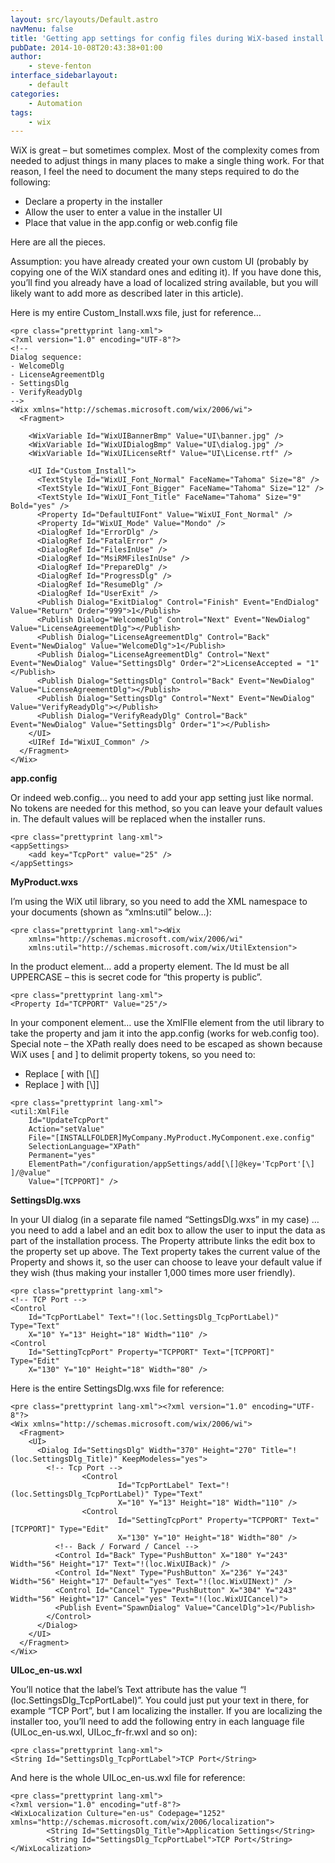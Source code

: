 ```yaml
---
layout: src/layouts/Default.astro
navMenu: false
title: 'Getting app settings for config files during WiX-based install'
pubDate: 2014-10-08T20:43:38+01:00
author:
    - steve-fenton
interface_sidebarlayout:
    - default
categories:
    - Automation
tags:
    - wix
---
```


WiX is great – but sometimes complex. Most of the complexity comes from needed to adjust things in many places to make a single thing work. For that reason, I feel the need to document the many steps required to do the following:

- Declare a property in the installer
- Allow the user to enter a value in the installer UI
- Place that value in the app.config or web.config file

Here are all the pieces.

Assumption: you have already created your own custom UI (probably by copying one of the WiX standard ones and editing it). If you have done this, you’ll find you already have a load of localized string available, but you will likely want to add more as described later in this article).

Here is my entire Custom\_Install.wxs file, just for reference…

```
<pre class="prettyprint lang-xml">
<?xml version="1.0" encoding="UTF-8"?>
<!--
Dialog sequence:
- WelcomeDlg
- LicenseAgreementDlg
- SettingsDlg
- VerifyReadyDlg
-->
<Wix xmlns="http://schemas.microsoft.com/wix/2006/wi">
  <Fragment>
   
    <WixVariable Id="WixUIBannerBmp" Value="UI\banner.jpg" />
    <WixVariable Id="WixUIDialogBmp" Value="UI\dialog.jpg" />
    <WixVariable Id="WixUILicenseRtf" Value="UI\License.rtf" />
   
    <UI Id="Custom_Install">
      <TextStyle Id="WixUI_Font_Normal" FaceName="Tahoma" Size="8" />
      <TextStyle Id="WixUI_Font_Bigger" FaceName="Tahoma" Size="12" />
      <TextStyle Id="WixUI_Font_Title" FaceName="Tahoma" Size="9" Bold="yes" />
      <Property Id="DefaultUIFont" Value="WixUI_Font_Normal" />
      <Property Id="WixUI_Mode" Value="Mondo" />
      <DialogRef Id="ErrorDlg" />
      <DialogRef Id="FatalError" />
      <DialogRef Id="FilesInUse" />
      <DialogRef Id="MsiRMFilesInUse" />
      <DialogRef Id="PrepareDlg" />
      <DialogRef Id="ProgressDlg" />
      <DialogRef Id="ResumeDlg" />
      <DialogRef Id="UserExit" />
      <Publish Dialog="ExitDialog" Control="Finish" Event="EndDialog" Value="Return" Order="999">1</Publish>
      <Publish Dialog="WelcomeDlg" Control="Next" Event="NewDialog" Value="LicenseAgreementDlg"></Publish>
      <Publish Dialog="LicenseAgreementDlg" Control="Back" Event="NewDialog" Value="WelcomeDlg">1</Publish>
      <Publish Dialog="LicenseAgreementDlg" Control="Next" Event="NewDialog" Value="SettingsDlg" Order="2">LicenseAccepted = "1"</Publish>
      <Publish Dialog="SettingsDlg" Control="Back" Event="NewDialog" Value="LicenseAgreementDlg"></Publish>
      <Publish Dialog="SettingsDlg" Control="Next" Event="NewDialog" Value="VerifyReadyDlg"></Publish>
      <Publish Dialog="VerifyReadyDlg" Control="Back" Event="NewDialog" Value="SettingsDlg" Order="1"></Publish>
    </UI>
    <UIRef Id="WixUI_Common" />
  </Fragment>
</Wix>
```

**app.config**

Or indeed web.config… you need to add your app setting just like normal. No tokens are needed for this method, so you can leave your default values in. The default values will be replaced when the installer runs.

```
<pre class="prettyprint lang-xml">
<appSettings>
    <add key="TcpPort" value="25" />
</appSettings>
```

**MyProduct.wxs**

I’m using the WiX util library, so you need to add the XML namespace to your documents (shown as “xmlns:util” below…):

```
<pre class="prettyprint lang-xml"><Wix
    xmlns="http://schemas.microsoft.com/wix/2006/wi"
    xmlns:util="http://schemas.microsoft.com/wix/UtilExtension">
```

In the product element… add a property element. The Id must be all UPPERCASE – this is secret code for “this property is public”.

```
<pre class="prettyprint lang-xml">
<Property Id="TCPPORT" Value="25"/>
```

In your component element… use the XmlFIle element from the util library to take the property and jam it into the app.config (works for web.config too). Special note – the XPath really does need to be escaped as shown because WiX uses \[ and \] to delimit property tokens, so you need to:

- Replace \[ with \[\\\[\]
- Replace \] with \[\\\]\]

```
<pre class="prettyprint lang-xml">
<util:XmlFile
    Id="UpdateTcpPort"
    Action="setValue"
    File="[INSTALLFOLDER]MyCompany.MyProduct.MyComponent.exe.config"
    SelectionLanguage="XPath"
    Permanent="yes"
    ElementPath="/configuration/appSettings/add[\[]@key='TcpPort'[\] ]/@value"
    Value="[TCPPORT]" />
```

**SettingsDlg.wxs**

In your UI dialog (in a separate file named “SettingsDlg.wxs” in my case) … you need to add a label and an edit box to allow the user to input the data as part of the installation process. The Property attribute links the edit box to the property set up above. The Text property takes the current value of the Property and shows it, so the user can choose to leave your default value if they wish (thus making your installer 1,000 times more user friendly).

```
<pre class="prettyprint lang-xml">
<!-- TCP Port -->
<Control
    Id="TcpPortLabel" Text="!(loc.SettingsDlg_TcpPortLabel)" Type="Text"
    X="10" Y="13" Height="18" Width="110" />
<Control
    Id="SettingTcpPort" Property="TCPPORT" Text="[TCPPORT]" Type="Edit"
    X="130" Y="10" Height="18" Width="80" />
```

Here is the entire SettingsDlg.wxs file for reference:

```
<pre class="prettyprint lang-xml"><?xml version="1.0" encoding="UTF-8"?>
<Wix xmlns="http://schemas.microsoft.com/wix/2006/wi">
  <Fragment>
    <UI>
      <Dialog Id="SettingsDlg" Width="370" Height="270" Title="!(loc.SettingsDlg_Title)" KeepModeless="yes">
        <!-- Tcp Port -->
                <Control
                        Id="TcpPortLabel" Text="!(loc.SettingsDlg_TcpPortLabel)" Type="Text"
                        X="10" Y="13" Height="18" Width="110" />
                <Control
                        Id="SettingTcpPort" Property="TCPPORT" Text="[TCPPORT]" Type="Edit"
                        X="130" Y="10" Height="18" Width="80" />
          <!-- Back / Forward / Cancel -->
          <Control Id="Back" Type="PushButton" X="180" Y="243" Width="56" Height="17" Text="!(loc.WixUIBack)" />
          <Control Id="Next" Type="PushButton" X="236" Y="243" Width="56" Height="17" Default="yes" Text="!(loc.WixUINext)" />
          <Control Id="Cancel" Type="PushButton" X="304" Y="243" Width="56" Height="17" Cancel="yes" Text="!(loc.WixUICancel)">
          <Publish Event="SpawnDialog" Value="CancelDlg">1</Publish>
        </Control>
      </Dialog>
    </UI>
  </Fragment>
</Wix>
```

**UILoc\_en-us.wxl**

You’ll notice that the label’s Text attribute has the value “!(loc.SettingsDlg\_TcpPortLabel)”. You could just put your text in there, for example “TCP Port”, but I am localizing the installer. If you are localizing the installer too, you’ll need to add the following entry in each language file (UILoc\_en-us.wxl, UILoc\_fr-fr.wxl and so on):

```
<pre class="prettyprint lang-xml">
<String Id="SettingsDlg_TcpPortLabel">TCP Port</String>
```

And here is the whole UILoc\_en-us.wxl file for reference:

```
<pre class="prettyprint lang-xml">
<?xml version="1.0" encoding="utf-8"?>
<WixLocalization Culture="en-us" Codepage="1252" xmlns="http://schemas.microsoft.com/wix/2006/localization">
        <String Id="SettingsDlg_Title">Application Settings</String>
        <String Id="SettingsDlg_TcpPortLabel">TCP Port</String>
</WixLocalization>
```